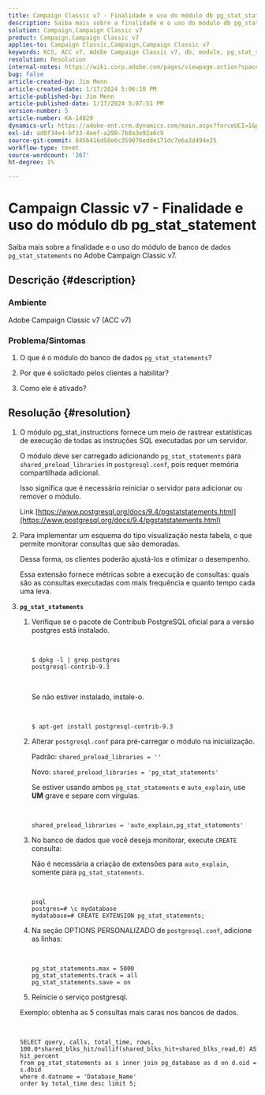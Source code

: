 ```yaml
---
title: Campaign Classic v7 - Finalidade e uso do módulo db pg_stat_statement
description: Saiba mais sobre a finalidade e o uso do módulo db pg_stat_statement no Adobe Campaign Classic v7.
solution: Campaign,Campaign Classic v7
product: Campaign,Campaign Classic v7
applies-to: Campaign Classic,Campaign,Campaign Classic v7
keywords: KCS, ACC v7, Adobe Campaign Classic v7, db, module, pg_stat_statement, FAQ, PostgreSQL, postgres
resolution: Resolution
internal-notes: https://wiki.corp.adobe.com/pages/viewpage.action?spaceKey=neolane&title=Database+performance+optimization+-+Identify+bottleneck+queries+with+execution+statistics#Databaseperformanceoptimization-Identifybottleneckquerieswithexecutionstatistics-pg_stat_statements
bug: false
article-created-by: Jim Menn
article-created-date: 1/17/2024 5:06:10 PM
article-published-by: Jim Menn
article-published-date: 1/17/2024 5:07:51 PM
version-number: 5
article-number: KA-14829
dynamics-url: https://adobe-ent.crm.dynamics.com/main.aspx?forceUCI=1&pagetype=entityrecord&etn=knowledgearticle&id=ceb6acb1-5ab5-ee11-a569-6045bd006268
exl-id: ad0f34e4-bf33-4eef-a290-7b0a3e92a6c9
source-git-commit: 845b416d58e6c359076edde171dc7e6a3d494e25
workflow-type: tm+mt
source-wordcount: '267'
ht-degree: 1%

---
```


# Campaign Classic v7 - Finalidade e uso do módulo db pg_stat_statement


Saiba mais sobre a finalidade e o uso do módulo de banco de dados `pg_stat_statements` no Adobe Campaign Classic v7.

## Descrição {#description}


### Ambiente

Adobe Campaign Classic v7 (ACC v7)



### Problema/Sintomas

1. O que é o módulo do banco de dados `pg_stat_statements`?

2. Por que é solicitado pelos clientes a habilitar?

3. Como ele é ativado?


## Resolução {#resolution}


1. O módulo pg_stat_instructions fornece um meio de rastrear estatísticas de execução de todas as instruções SQL executadas por um servidor.


   O módulo deve ser carregado adicionando `pg_stat_statements` para `shared_preload_libraries` in `postgresql.conf`, pois requer memória compartilhada adicional.


   Isso significa que é necessário reiniciar o servidor para adicionar ou remover o módulo.


   Link [https://www.postgresql.org/docs/9.4/pgstatstatements.html](https://www.postgresql.org/docs/9.4/pgstatstatements.html)
2. Para implementar um esquema do tipo visualização nesta tabela, o que permite monitorar consultas que são demoradas.


   Dessa forma, os clientes poderão ajustá-los e otimizar o desempenho.


   Essa extensão fornece métricas sobre a execução de consultas: quais são as consultas executadas com mais frequência e quanto tempo cada uma leva.
3. <b>`pg_stat_statements`</b>

   1. Verifique se o pacote de Contribub PostgreSQL oficial para a versão postgres está instalado.


      <br>

      ```
      $ dpkg -l | grep postgres
      postgresql-contrib-9.3
      ```



      <br>

      Se não estiver instalado, instale-o.


      <br>

      ```
      $ apt-get install postgresql-contrib-9.3
      ```




   2. Alterar `postgresql.conf` para pré-carregar o módulo na inicialização.


      Padrão: `shared_preload_libraries = ''`


      Novo: `shared_preload_libraries = 'pg_stat_statements'`


      Se estiver usando ambos `pg_stat_statements` e `auto_explain`, use <b>UM</b> grave e separe com vírgulas.


      <br>

      ```
      shared_preload_libraries = 'auto_explain,pg_stat_statements'
      ```




   3. No banco de dados que você deseja monitorar, execute `CREATE` consulta:


      Não é necessária a criação de extensões para `auto_explain`, somente para `pg_stat_statements`.


      <br>

      ```
      psql
      postgres=# \c mydatabase
      mydatabase=# CREATE EXTENSION pg_stat_statements;
      ```




   4. Na seção OPTIONS PERSONALIZADO de `postgresql.conf`, adicione as linhas:


      <br>

      ```
      pg_stat_statements.max = 5000
      pg_stat_statements.track = all
      pg_stat_statements.save = on
      ```


   5. Reinicie o serviço postgresql.



   Exemplo: obtenha as 5 consultas mais caras nos bancos de dados.


   <br>

   ```
   SELECT query, calls, total_time, rows, 100.0*shared_blks_hit/nullif(shared_blks_hit+shared_blks_read,0) AS hit_percent
   from pg_stat_statements as s inner join pg_database as d on d.oid = s.dbid
   where d.datname = 'Database_Name'
   order by total_time desc limit 5;
   ```
